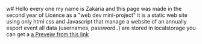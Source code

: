 w# Hello every one my name is Zakaria
and this page was made in the second year of Licence as a "web dev mini-project"
it is a static web site using only html css and Javascript that manage a website of an annually esport event 
all data (usernames, password..) are stored in localstorage
you can get a [a Preveiw from this link](https://domenez25.github.io/Esports)
